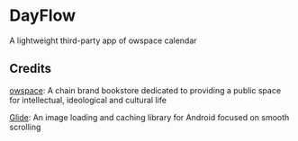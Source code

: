 # DayFlow

A lightweight third-party app of owspace calendar

## Credits

[owspace](http://www.owspace.com/): A chain brand bookstore dedicated to providing a public space for intellectual, ideological and cultural life

[Glide](https://github.com/bumptech/glide): An image loading and caching library for Android focused on smooth scrolling